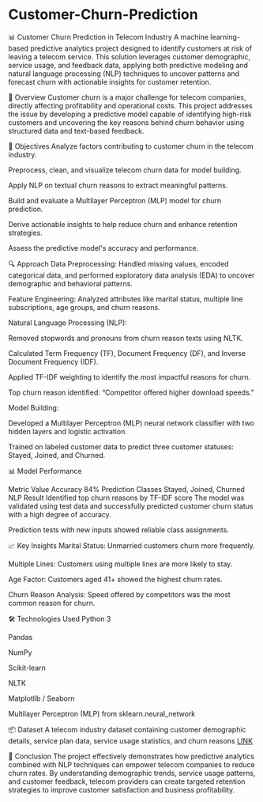 # Customer-Churn-Prediction

📊 Customer Churn Prediction in Telecom Industry
A machine learning-based predictive analytics project designed to identify customers at risk of leaving a telecom service. This solution leverages customer demographic, service usage, and feedback data, applying both predictive modeling and natural language processing (NLP) techniques to uncover patterns and forecast churn with actionable insights for customer retention.

📖 Overview
Customer churn is a major challenge for telecom companies, directly affecting profitability and operational costs. This project addresses the issue by developing a predictive model capable of identifying high-risk customers and uncovering the key reasons behind churn behavior using structured data and text-based feedback.

🎯 Objectives
Analyze factors contributing to customer churn in the telecom industry.

Preprocess, clean, and visualize telecom churn data for model building.

Apply NLP on textual churn reasons to extract meaningful patterns.

Build and evaluate a Multilayer Perceptron (MLP) model for churn prediction.

Derive actionable insights to help reduce churn and enhance retention strategies.

Assess the predictive model's accuracy and performance.

🔍 Approach
Data Preprocessing: Handled missing values, encoded categorical data, and performed exploratory data analysis (EDA) to uncover demographic and behavioral patterns.

Feature Engineering: Analyzed attributes like marital status, multiple line subscriptions, age groups, and churn reasons.

Natural Language Processing (NLP):

Removed stopwords and pronouns from churn reason texts using NLTK.

Calculated Term Frequency (TF), Document Frequency (DF), and Inverse Document Frequency (IDF).

Applied TF-IDF weighting to identify the most impactful reasons for churn.

Top churn reason identified: “Competitor offered higher download speeds.”

Model Building:

Developed a Multilayer Perceptron (MLP) neural network classifier with two hidden layers and logistic activation.

Trained on labeled customer data to predict three customer statuses: Stayed, Joined, and Churned.

📊 Model Performance

Metric	Value
Accuracy	84%
Prediction Classes	Stayed, Joined, Churned
NLP Result	Identified top churn reasons by TF-IDF score
The model was validated using test data and successfully predicted customer churn status with a high degree of accuracy.

Prediction tests with new inputs showed reliable class assignments.

📈 Key Insights
Marital Status: Unmarried customers churn more frequently.

Multiple Lines: Customers using multiple lines are more likely to stay.

Age Factor: Customers aged 41+ showed the highest churn rates.

Churn Reason Analysis: Speed offered by competitors was the most common reason for churn.

🛠️ Technologies Used
Python 3

Pandas

NumPy

Scikit-learn

NLTK

Matplotlib / Seaborn

Multilayer Perceptron (MLP) from sklearn.neural_network

📦 Dataset
A telecom industry dataset containing customer demographic details, service plan data, service usage statistics, and churn reasons [LINK](https://www.kaggle.com/datasets/shilongzhuang/telecom-customer-churn-by-maven-analytics/data?select=telecom_customer_churn.csv)

📌 Conclusion
The project effectively demonstrates how predictive analytics combined with NLP techniques can empower telecom companies to reduce churn rates. By understanding demographic trends, service usage patterns, and customer feedback, telecom providers can create targeted retention strategies to improve customer satisfaction and business profitability.
